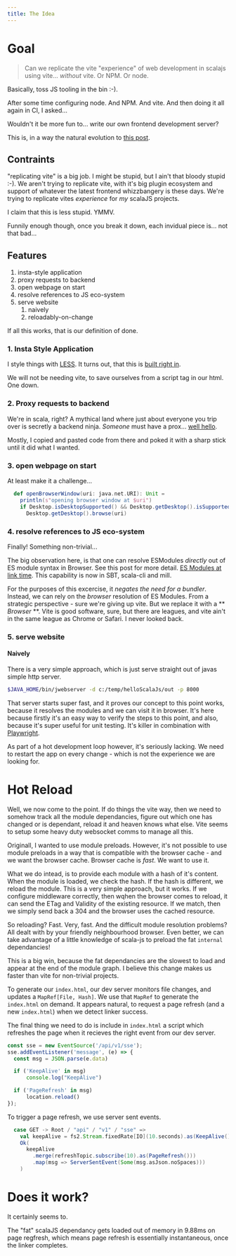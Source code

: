 ```yaml
---
title: The Idea
---
```


# Goal

   > Can we replicate the vite "experience" of web development in scalajs using vite... _without_ vite. Or NPM. Or node.

Basically, toss  JS tooling in the bin :-).

After some time configuring node. And NPM. And vite. And then doing it all again in CI, I asked...

Wouldn't it be more fun to... write our own frontend development server?

This is, in a way the natural evolution  to [this post](https://quafadas.github.io/Whimsy/2024/03/03/ESModules-At-Link-Time-copy.html).

## Contraints

"replicating vite" is a big job. I might be stupid, but I ain't that bloody stupid :-). We aren't trying to replicate vite, with it's big plugin ecosystem and support of whatever the latest frontend whizzbangery is these days. We're trying to replicate vites _experience_ for _my_ scalaJS projects.

I claim that this is less stupid. YMMV.

Funnily enough though, once you break it down, each invidual piece is... not that bad...

## Features

1. insta-style application
1. proxy requests to backend
1. open webpage on start
1. resolve references to JS eco-system
1. serve website
    1. naively
    2. reloadably-on-change

If all this works, that is our definition of done.

### 1. Insta Style Application

I style things with [LESS](https://lesscss.org/). It turns out, that this is [built right in](https://lesscss.org/usage/#using-less-in-the-browser-watch-mode).

We will not be needing vite, to save ourselves from a script tag in our html. One down.

### 2. Proxy requests to backend

We're in scala, right? A mythical land where just about everyone you trip over is secretly a backend ninja. _Someone_ must have a prox... [well hello](https://github.com/davenverse/equilibrium).

Mostly, I copied and pasted code from there and poked it with a sharp stick until it did what I wanted.

### 3. open webpage on start

At least make it a challenge...

```scala sc:nocompile
  def openBrowserWindow(uri: java.net.URI): Unit =
    println(s"opening browser window at $uri")
    if Desktop.isDesktopSupported() && Desktop.getDesktop().isSupported(Desktop.Action.BROWSE) then
      Desktop.getDesktop().browse(uri)
```
### 4. resolve references to JS eco-system

Finally! Something non-trivial...

The big observation here, is that one can resolve ESModules _directly_ out of ES module syntax in Browser. See this post for more detail. [ES Modules at link time](https://quafadas.github.io/Whimsy/2024/03/03/ESModules-At-Link-Time-copy.html). This capability is now in SBT, scala-cli and mill.

For the purposes of this excercise, it _negates the need for a bundler_. Instead, we can rely on the _browser_ resolution of ES Modules. From a strategic perspective - sure we're giving up vite. But we replace it with a ** _Browser_ **. Vite is good software, sure, but there are leagues, and vite ain't in the same league as Chrome or Safari. I never looked back.

### 5. serve website
#### Naively

There is a very simple approach, which is just serve straight out of javas simple http server.

```sh
$JAVA_HOME/bin/jwebserver -d c:/temp/helloScalaJs/out -p 8000
```

That server starts super fast, and it proves our concept to this point works, because it resolves the modules and we can visit it in browser. It's here because firstly it's an easy way to verify the steps to this point, and also, because it's super useful for unit testing. It's killer in combination with [Playwright](https://playwright.dev/java/docs/intro).

As part of a hot development loop however, it's seriously lacking. We need to restart the app on every change - which is not the experience we are looking for.

# Hot Reload

Well, we now come to the point. If do things the vite way, then we need to somehow track all the module dependancies, figure out which one has changed or is dependant, reload it and heaven knows what else. Vite seems to setup some heavy duty websocket comms to manage all this.

Originall, I wanted to use module preloads. However, it's not possible to use module preloads in a way that is compatible with the browser cache - and we want the browser cache. Browser cache is _fast_. We want to use it.

What we do intead, is to provide each module with a hash of it's content. When the module is loaded, we check the hash. If the hash is different, we reload the module. This is a very simple approach, but it works. If we configure middleware correctly, then wqhen the browser comes to reload, it can send the ETag and Validity of the existing resource. If we match, then we simply send back a 304 and the browser uses the cached resource.

So reloading? Fast. Very, fast. And the difficult module resolution problems? All dealt with by your friendly neighbourhood browser. Even better, we can take advantage of a little knowledge of scala-js to preload the fat `internal` dependancies!

This is a big win, because the fat dependancies are the slowest to load and appear at the end of the module graph. I believe this change makes us faster than vite for non-trivial projects.

To generate our `index.html`, our dev server monitors file changes, and updates a `MapRef[File, Hash]`. We use that `MapRef` to generate the `index.html` on demand. It appears natural, to request a page refresh (and a new `index.html`) when we detect linker success.

The final thing we need to do is include in `index.html` a script which refreshes the page when it recieves the right event from our dev server.

```js
const sse = new EventSource('/api/v1/sse');
sse.addEventListener('message', (e) => {
  const msg = JSON.parse(e.data)

  if ('KeepAlive' in msg)
      console.log("KeepAlive")

  if ('PageRefresh' in msg)
      location.reload()
});
```

To trigger a page refresh, we use server sent events.

```scala sc:nocompile
  case GET -> Root / "api" / "v1" / "sse" =>
    val keepAlive = fs2.Stream.fixedRate[IO](10.seconds).as(KeepAlive())
    Ok(
      keepAlive
        .merge(refreshTopic.subscribe(10).as(PageRefresh()))
        .map(msg => ServerSentEvent(Some(msg.asJson.noSpaces)))
    )

```


# Does it work?

It certainly seems to.

The "fat" scalaJS dependancy gets loaded out of memory in 9.88ms on page regfresh, which means page refresh is essentially instantaneous, once the linker completes.
